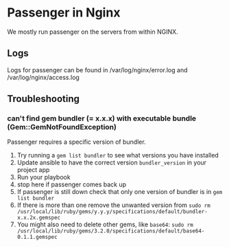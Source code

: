 # Passenger in Nginx
We mostly run passenger on the servers from within NGINX.

## Logs
Logs for passenger can be found in /var/log/nginx/error.log and /var/log/nginx/access.log

## Troubleshooting
### can't find gem bundler (= x.x.x) with executable bundle (Gem::GemNotFoundException)
  Passenger requires a specific version of bundler.  
  1. Try running a `gem list bundler` to see what versions you have installed
  1. Update ansible to have the correct version `bundler_version` in your project app
  1. Run your playbook
  1. stop here if passenger comes back up
  1.  If passenger is still down check that only one version of bundler is in `gem list bundler`
  1.  If there is more than one remove the unwanted version from `sudo rm /usr/local/lib/ruby/gems/y.y.y/specifications/default/bundler-x.x.2x.gemspec`
  1. You might also need to delete other gems, like `base64`: `sudo rm /usr/local/lib/ruby/gems/3.2.0/specifications/default/base64-0.1.1.gemspec`

